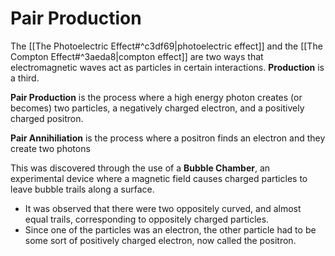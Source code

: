 # Pair Production
The [[The Photoelectric Effect#^c3df69|photoelectric effect]] and the [[The Compton Effect#^3aeda8|compton effect]] are two ways that electromagnetic waves act as particles in certain interactions. **Production** is a third.

**Pair Production** is the process where a high energy photon creates (or becomes) two particles, a negatively charged electron, and a positively charged positron. 

**Pair Annihiliation** is the process where a positron finds an electron and they create two photons

This was discovered through the use of a **Bubble Chamber**, an experimental device where a magnetic field causes charged particles to leave bubble trails along a surface.
- It was observed that there were two oppositely curved, and almost equal trails, corresponding to oppositely charged particles. 
- Since one of the particles was an electron, the other particle had to be some sort of positively charged electron, now called the positron.

